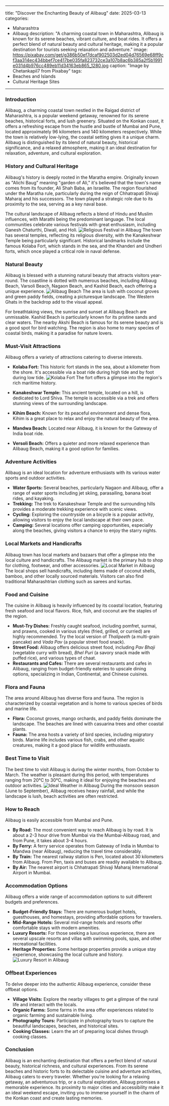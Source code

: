 
---
title: "Discover the Enchanting Beauty of Alibaug"
date: 2025-03-13
categories:
  - Maharashtra
  - Alibaug
description: "A charming coastal town in Maharashtra, Alibaug is known for its serene beaches, vibrant culture, and boat rides. It offers a perfect blend of natural beauty and cultural heritage, making it a popular destination for tourists seeking relaxation and adventure."
image: https://pixabay.com/get/g386b50ef7dcaf902503d2ed04d76569e68ff9cf3aa314ec434bbef7ce417be035fa823732ce3a107b8ac6b385a2f5b1991e031d4b976cc489eb11d34163eb865_1280.jpg
caption: "Image by Chetankapil7 from Pixabay"
tags: 
  - Beaches and Islands
  - Cultural Heritage Sites
---


### **Introduction**

Alibaug, a charming coastal town nestled in the Raigad district of Maharashtra, is a popular weekend getaway, renowned for its serene beaches, historical forts, and lush greenery. Situated on the Konkan coast, it offers a refreshing escape from the hustle and bustle of Mumbai and Pune, located approximately 96 kilometers and 140 kilometers respectively. While the town is relatively low-lying, the coastal setting gives it a unique charm. Alibaug is distinguished by its blend of natural beauty, historical significance, and a relaxed atmosphere, making it an ideal destination for relaxation, adventure, and cultural exploration.

### **History and Cultural Heritage**

Alibaug's history is deeply rooted in the Maratha empire. Originally known as "Alichi Baug" meaning "garden of Ali," it's believed that the town's name comes from its founder, Ali Shah Baba, an Israelite. The region flourished under the Maratha rule, particularly during the reign of Chhatrapati Shivaji Maharaj and his successors. The town played a strategic role due to its proximity to the sea, serving as a key naval base.

The cultural landscape of Alibaug reflects a blend of Hindu and Muslim influences, with Marathi being the predominant language. The local communities celebrate various festivals with great enthusiasm, including Ganesh Chaturthi, Diwali, and Holi. <img src="placeholder_image_religious_festival.jpg" alt="Religious Festival in Alibaug"> The town has several temples, reflecting its religious diversity, with the Kanakeshwar Temple being particularly significant. Historical landmarks include the famous Kolaba Fort, which stands in the sea, and the Khanderi and Undheri forts, which once played a critical role in naval defense.

### **Natural Beauty**

Alibaug is blessed with a stunning natural beauty that attracts visitors year-round. The coastline is dotted with numerous beaches, including Alibaug Beach, Varsoli Beach, Nagaon Beach, and Kashid Beach, each offering a unique experience. <img src="placeholder_image_alibaug_beach.jpg" alt="Alibaug Beach"> The area is lush with coconut groves and green paddy fields, creating a picturesque landscape. The Western Ghats in the backdrop add to the visual appeal.

For breathtaking views, the sunrise and sunset at Alibaug Beach are unmissable. Kashid Beach is particularly known for its pristine sands and clear waters. The nearby Akshi Beach is famous for its serene beauty and is a good spot for bird watching. The region is also home to many species of coastal birds, making it a paradise for nature lovers.

### **Must-Visit Attractions**

Alibaug offers a variety of attractions catering to diverse interests.

*   **Kolaba Fort:** This historic fort stands in the sea, about a kilometer from the shore. It's accessible via a boat ride during high tide and by foot during low tide. <img src="placeholder_image_kolaba_fort.jpg" alt="Kolaba Fort"> The fort offers a glimpse into the region's rich maritime history.

*   **Kanakeshwar Temple:** This ancient temple, located on a hill, is dedicated to Lord Shiva. The temple is accessible via a trek and offers stunning views of the surrounding landscape.

*   **Kihim Beach:** Known for its peaceful environment and dense flora, Kihim is a great place to relax and enjoy the natural beauty of the area.

*   **Mandwa Beach:** Located near Alibaug, it is known for the Gateway of India boat ride.

*   **Versoli Beach:** Offers a quieter and more relaxed experience than Alibaug Beach, making it a good option for families.

### **Adventure Activities**

Alibaug is an ideal location for adventure enthusiasts with its various water sports and outdoor activities.

*   **Water Sports:** Several beaches, particularly Nagaon and Alibaug, offer a range of water sports including jet skiing, parasailing, banana boat rides, and kayaking.
*   **Trekking:** The trek to Kanakeshwar Temple and the surrounding hills provides a moderate trekking experience with scenic views.
*   **Cycling:** Exploring the countryside on a bicycle is a popular activity, allowing visitors to enjoy the local landscape at their own pace.
*   **Camping:** Several locations offer camping opportunities, especially along the beaches, giving visitors a chance to enjoy the starry nights.

### **Local Markets and Handicrafts**

Alibaug town has local markets and bazaars that offer a glimpse into the local culture and handicrafts. The Alibaug market is the primary hub to shop for clothing, footwear, and other accessories. <img src="placeholder_image_local_market.jpg" alt="Local Market in Alibaug"> The local shops sell handicrafts, including items made of coconut shells, bamboo, and other locally sourced materials. Visitors can also find traditional Maharashtrian clothing such as sarees and kurtas.

### **Food and Cuisine**

The cuisine in Alibaug is heavily influenced by its coastal location, featuring fresh seafood and local flavors. Rice, fish, and coconut are the staples of the region.

*   **Must-Try Dishes:** Freshly caught seafood, including pomfret, surmai, and prawns, cooked in various styles (fried, grilled, or curried) are highly recommended. Try the local version of *Thalipeeth* (a multi-grain pancake) and *Vada Pav* (a popular street food snack).
*   **Street Food:** Alibaug offers delicious street food, including *Pav Bhaji* (vegetable curry with bread), *Bhel Puri* (a savory snack made with puffed rice), and various types of chaat.
*   **Restaurants and Cafes:** There are several restaurants and cafes in Alibaug, ranging from budget-friendly eateries to upscale dining options, specializing in Indian, Continental, and Chinese cuisines.

### **Flora and Fauna**

The area around Alibaug has diverse flora and fauna. The region is characterized by coastal vegetation and is home to various species of birds and marine life.

*   **Flora:** Coconut groves, mango orchards, and paddy fields dominate the landscape. The beaches are lined with casuarina trees and other coastal plants.
*   **Fauna:** The area hosts a variety of bird species, including migratory birds. Marine life includes various fish, crabs, and other aquatic creatures, making it a good place for wildlife enthusiasts.

### **Best Time to Visit**

The best time to visit Alibaug is during the winter months, from October to March. The weather is pleasant during this period, with temperatures ranging from 20°C to 30°C, making it ideal for enjoying the beaches and outdoor activities. <img src="placeholder_image_best_time_to_visit.jpg" alt="Ideal Weather in Alibaug"> During the monsoon season (June to September), Alibaug receives heavy rainfall, and while the landscape is lush, beach activities are often restricted.

### **How to Reach**

Alibaug is easily accessible from Mumbai and Pune.

*   **By Road:** The most convenient way to reach Alibaug is by road. It is about a 2-3 hour drive from Mumbai via the Mumbai-Alibaug road, and from Pune, it takes about 3-4 hours.
*   **By Ferry:** A ferry service operates from Gateway of India in Mumbai to Mandwa (near Alibaug), reducing the travel time considerably.
*   **By Train:** The nearest railway station is Pen, located about 30 kilometers from Alibaug. From Pen, taxis and buses are readily available to Alibaug.
*   **By Air:** The nearest airport is Chhatrapati Shivaji Maharaj International Airport in Mumbai.

### **Accommodation Options**

Alibaug offers a wide range of accommodation options to suit different budgets and preferences.

*   **Budget-Friendly Stays:** There are numerous budget hotels, guesthouses, and homestays, providing affordable options for travelers.
*   **Mid-Range Hotels:** Several mid-range hotels and resorts offer comfortable stays with modern amenities.
*   **Luxury Resorts:** For those seeking a luxurious experience, there are several upscale resorts and villas with swimming pools, spas, and other recreational facilities.
*   **Heritage Properties:** Some heritage properties provide a unique stay experience, showcasing the local culture and history. <img src="placeholder_image_luxury_resort.jpg" alt="Luxury Resort in Alibaug">

### **Offbeat Experiences**

To delve deeper into the authentic Alibaug experience, consider these offbeat options.

*   **Village Visits:** Explore the nearby villages to get a glimpse of the rural life and interact with the locals.
*   **Organic Farms:** Some farms in the area offer experiences related to organic farming and sustainable living.
*   **Photography Tours:** Participate in photography tours to capture the beautiful landscapes, beaches, and historical sites.
*   **Cooking Classes:** Learn the art of preparing local dishes through cooking classes.

### **Conclusion**

Alibaug is an enchanting destination that offers a perfect blend of natural beauty, historical richness, and cultural experiences. From its serene beaches and historic forts to its delectable cuisine and adventure activities, Alibaug caters to every traveler. Whether you're looking for a relaxing getaway, an adventurous trip, or a cultural exploration, Alibaug promises a memorable experience. Its proximity to major cities and accessibility make it an ideal weekend escape, inviting you to immerse yourself in the charm of the Konkan coast and create lasting memories.


